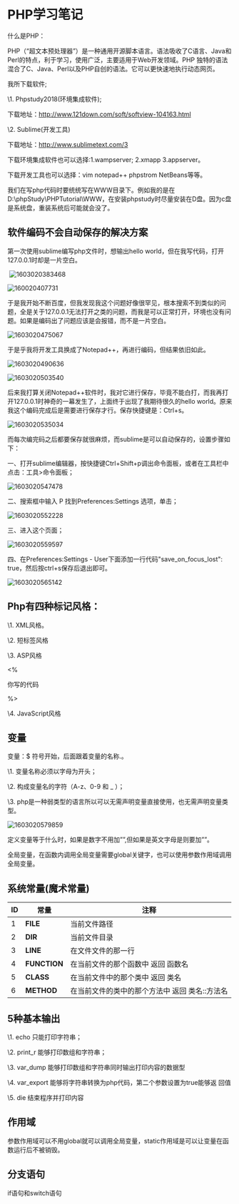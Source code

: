

# PHP学习笔记

什么是PHP：

PHP（“超文本预处理器”）是一种通用开源脚本语言。语法吸收了C语言、Java和Perl的特点，利于学习，使用广泛，主要适用于Web开发领域。PHP 独特的语法混合了C、Java、Perl以及PHP自创的语法。它可以更快速地执行动态网页。



我所下载软件;

\1.  Phpstudy2018(环境集成软件);

下载地址：http://www.121down.com/soft/softview-104163.html

\2.  Sublime(开发工具)

下载地址：http://www.sublimetext.com/3

 

下载环境集成软件也可以选择:1.wampserver; 2.xmapp 3.appserver。

 

下载开发工具也可以选择：vim notepad++ phpstrom NetBeans等等。

 

我们在写php代码时要统统写在WWW目录下。例如我的是在D:\phpStudy\PHPTutorial\WWW，在安装phpstudy时尽量安装在D盘。因为c盘是系统盘，重装系统后可能就会没了。

## 软件编码不会自动保存的解决方案

第一次使用sublime编写php文件时，想输出hello world，但在我写代码，打开127.0.0.1时却是一片空白。



​                   ![1603020383468](https://github.com/al1623232873/PicGO/blob/master/img/1603020383468.png)    

![160020407731](https://github.com/al1623232873/PicGO/blob/master/img/1603020407731.png)

 

于是我开始不断百度，但我发现我这个问题好像很罕见，根本搜索不到类似的问题，全是关于127.0.0.1无法打开之类的问题，而我是可以正常打开，环境也没有问题。如果是编码出了问题应该是会报错，而不是一片空白。

 ![1603020475067](https://github.com/al1623232873/PicGO/blob/master/img/1603020475067.png)

于是乎我将开发工具换成了Notepad++，再进行编码，但结果依旧如此。 



 ![1603020490636](https://github.com/al1623232873/PicGO/blob/master/img/1603020490636.png)

 ![1603020503540](https://github.com/al1623232873/PicGO/blob/master/img/1603020503540.png)

后来我打算关闭Notepad++软件时，我对它进行保存，毕竟不能白打，而我再打开127.0.0.1时神奇的一幕发生了，上面终于出现了我期待很久的hello world。原来我这个编码完成后是需要进行保存才行。保存快捷键是：Ctrl+s。



  ![1603020535034](https://github.com/al1623232873/PicGO/blob/master/img/1603020535034.png)

而每次编完码之后都要保存就很麻烦，而sublime是可以自动保存的，设置步骤如下：

一、打开sublime编辑器，按快捷键Ctrl+Shift+p调出命令面板，或者在工具栏中点击：工具>命令面板；

 

  ![1603020547478](https://github.com/al1623232873/PicGO/blob/master/img/1603020547478.png)

 

二、搜索框中输入 P 找到Preferences:Settings 选项，单击；

 

  ![1603020552228](https://github.com/al1623232873/PicGO/blob/master/img/1603020552228.png)

 

三、进入这个页面；

  ![1603020559597](https://github.com/al1623232873/PicGO/blob/master/img/1603020559597.png)

四、在Preferences:Settings - User下面添加一行代码"save_on_focus_lost": true，然后按ctrl+s保存后退出即可。



![1603020565142](https://github.com/al1623232873/PicGO/blob/master/img/1603020565142.png)

  

## Php有四种标记风格：

\1.   XML风格。

<?php

你写的代码

？>

\2.   短标签风格

<? 

你写的代码

?>

\3.   ASP风格

<%

你写的代码

%>

\4.   JavaScript风格

<script languange="php"> 

你写的代码

</script>

## 变量

变量：$ 符号开始，后面跟着变量的名称.。

\1.   变量名称必须以字母为开头；

\2.   构成变量名的字符（A-z、0-9 和 _ ）；

\3.   php是一种弱类型的语言所以可以无需声明变量直接使用，也无需声明变量类型。

  ![1603020579859](https://github.com/al1623232873/PicGO/blob/master/img/1603020579859.png)

定义变量等于什么时，如果是数字不用加””,但如果是英文字母是则要加””。

 

全局变量，在函数内调用全局变量需要global关键字，也可以使用参数作用域调用全局变量。

 

## 系统常量(魔术常量)

| ID   | 常量         | 注释                                           |
| ---- | ------------ | ---------------------------------------------- |
| 1    | __FILE__     | 当前文件路径                                   |
| 2    | __DIR__      | 当前文件目录                                   |
| 3    | __LINE__     | 在文件文件的那一行                             |
| 4    | __FUNCTION__ | 在当前文件的那个函数中 返回 函数名             |
| 5    | __CLASS__    | 在当前文件中的那个类中 返回 类名               |
| 6    | __METHOD__   | 在当前文件的类中的那个方法中 返回 类名::方法名 |

## 5种基本输出

\1.   echo  只能打印字符串；

\2.   print_r 能够打印数组和字符串；

\3.   var_dump 能够打印数组和字符串同时输出打印内容的数据型

\4.   var_export 能够将字符串转换为php代码，第二个参数设置为true能够返 回值

\5.   die 结束程序并打印内容

 

## 作用域

 参数作用域可以不用global就可以调用全局变量，static作用域是可以让变量在函数运行后不被销毁。

## 分支语句

 if语句和switch语句

 